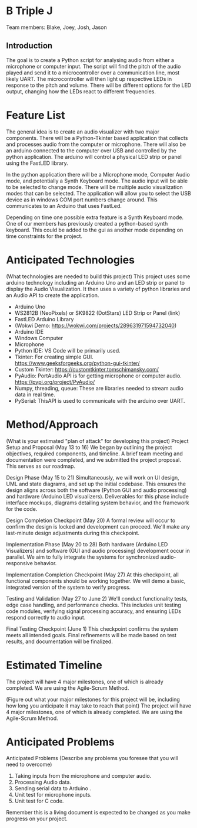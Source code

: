 # B Triple J

Team members:
Blake, Joey, Josh, Jason

## Introduction

The goal is to create a Python script for analysing audio from either a microphone or computer input. The script will find the pitch of the audio played and send it to a microcontroller over a communication line, most likely UART. The microcontroller will then light up respective LEDs in response to the pitch and volume. There will be different options for the LED output, changing how the LEDs react to different frequencies.

# Feature List

The general idea is to create an audio visualizer with two major components. There will be a Python-Tkinter based application that collects and processes audio from the computer or microphone. There will also be an arduino connected to the computer over USB and controlled by the python application. The arduino will control a physical LED strip or panel using the FastLED library.

In the python application there will be a Microphone mode, Computer Audio mode, and potentially a Synth Keyboard mode. The audio input will be able to be selected to change mode. There will be multiple audio visualization modes that can be selected. The application will allow you to select the USB device as in windows COM port numbers change around. This communicates to an Arduino that uses FastLed. 

Depending on time one possible extra feature is a Synth Keyboard mode. One of our members has previously created a python-based synth keyboard. This could be added to the gui as another mode depending on time constraints for the project.

# Anticipated Technologies

(What technologies are needed to build this project)
This project uses some arduino technology including an Arduino Uno and an LED strip or panel to display the Audio Visualization. It then uses a variety of python libraries and an Audio API to create the application.
- Arduino Uno
- WS2812B (NeoPixels) or SK9822 (DotStars) LED Strip or Panel (link)
- FastLED Arduino Library 
- (Wokwi Demo:  https://wokwi.com/projects/289631971594732040) 
- Arduino IDE
- Windows Computer
- Microphone
- Python IDE: VS Code will be primarily used.
- Tkinter: For creating simple GUI. https://www.geeksforgeeks.org/python-gui-tkinter/ 
- Custom Tkinter: https://customtkinter.tomschimansky.com/
- PyAudio: PortAudio API is for getting microphone or computer audio. https://pypi.org/project/PyAudio/ 
- Numpy, threading, queue: These are libraries needed to stream audio data in real time.
- PySerial: ThisAPI is used to communicate with the arduino over UART.


# Method/Approach

(What is your estimated "plan of attack" for developing this project)
Project Setup and Proposal (May 13 to 16)
 We began by outlining the project objectives, required components, and timeline. A brief team meeting and documentation were completed, and we submitted the project proposal. This serves as our roadmap.


Design Phase (May 15 to 21)
 Simultaneously, we will work on UI design, UML and state diagrams, and set up the initial codebase. This ensures the design aligns across both the software (Python GUI and audio processing) and hardware (Arduino LED visualizers). Deliverables for this phase include interface mockups, diagrams detailing system behavior, and the framework for the code.


Design Completion Checkpoint (May 20)
 A formal review will occur to confirm the design is locked and development can proceed. We'll make any last-minute design adjustments during this checkpoint.


Implementation Phase (May 20 to 28)
 Both hardware (Arduino LED Visualizers) and software (GUI and audio processing) development occur in parallel. We aim to fully integrate the systems for synchronized audio-responsive behavior.


Implementation Completion Checkpoint (May 27)
 At this checkpoint, all functional components should be working together. We will demo a basic, integrated version of the system to verify progress.


Testing and Validation (May 27 to June 2)
 We'll conduct functionality tests, edge case handling, and performance checks. This includes unit testing code modules, verifying signal processing accuracy, and ensuring LEDs respond correctly to audio input.


Final Testing Checkpoint (June 1)
 This checkpoint confirms the system meets all intended goals. Final refinements will be made based on test results, and documentation will be finalized.


# Estimated Timeline
The project will have 4 major milestones, one of which is already completed. We are using the Agile-Scrum Method.

(Figure out what your major milestones for this project will be, including how long you anticipate it may take to reach that point)
The project will have 4 major milestones, one of which is already completed. We are using the Agile-Scrum Method.


# Anticipated Problems

Anticipated Problems
(Describe any problems you foresee that you will need to overcome)
1. Taking inputs from the microphone and computer audio.
2. Processing Audio data.
3. Sending serial data to Arduino .
4. Unit test for microphone inputs.
5. Unit test for C code.


Remember this is a living document is expected to be changed as you make progress on your project.
